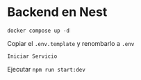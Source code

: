 # Backend en Nest

```
docker compose up -d
```

Copiar el ```.env.template``` y renombarlo a ```.env```

```
Iniciar Servicio
```

Ejecutar ```npm run start:dev```